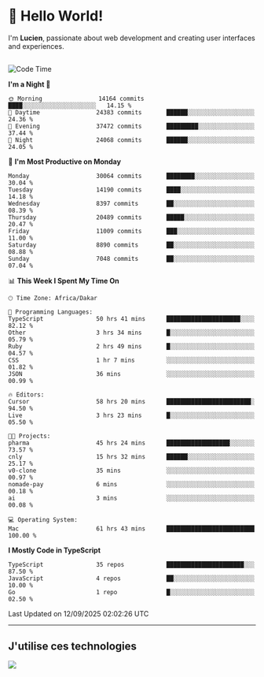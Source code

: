 # 👋 Hello World!

I'm **Lucien**, passionate about web development and creating user interfaces and experiences.

##

<!--START_SECTION:waka-->
![Code Time](http://img.shields.io/badge/Code%20Time-3%2C706%20hrs%2055%20mins-blue)

**I'm a Night 🦉** 

```text
🌞 Morning                14164 commits       ████░░░░░░░░░░░░░░░░░░░░░   14.15 % 
🌆 Daytime                24383 commits       ██████░░░░░░░░░░░░░░░░░░░   24.36 % 
🌃 Evening                37472 commits       █████████░░░░░░░░░░░░░░░░   37.44 % 
🌙 Night                  24068 commits       ██████░░░░░░░░░░░░░░░░░░░   24.05 % 
```
📅 **I'm Most Productive on Monday** 

```text
Monday                   30064 commits       ████████░░░░░░░░░░░░░░░░░   30.04 % 
Tuesday                  14190 commits       ████░░░░░░░░░░░░░░░░░░░░░   14.18 % 
Wednesday                8397 commits        ██░░░░░░░░░░░░░░░░░░░░░░░   08.39 % 
Thursday                 20489 commits       █████░░░░░░░░░░░░░░░░░░░░   20.47 % 
Friday                   11009 commits       ███░░░░░░░░░░░░░░░░░░░░░░   11.00 % 
Saturday                 8890 commits        ██░░░░░░░░░░░░░░░░░░░░░░░   08.88 % 
Sunday                   7048 commits        ██░░░░░░░░░░░░░░░░░░░░░░░   07.04 % 
```


📊 **This Week I Spent My Time On** 

```text
🕑︎ Time Zone: Africa/Dakar

💬 Programming Languages: 
TypeScript               50 hrs 41 mins      █████████████████████░░░░   82.12 % 
Other                    3 hrs 34 mins       █░░░░░░░░░░░░░░░░░░░░░░░░   05.79 % 
Ruby                     2 hrs 49 mins       █░░░░░░░░░░░░░░░░░░░░░░░░   04.57 % 
CSS                      1 hr 7 mins         ░░░░░░░░░░░░░░░░░░░░░░░░░   01.82 % 
JSON                     36 mins             ░░░░░░░░░░░░░░░░░░░░░░░░░   00.99 % 

🔥 Editors: 
Cursor                   58 hrs 20 mins      ████████████████████████░   94.50 % 
Live                     3 hrs 23 mins       █░░░░░░░░░░░░░░░░░░░░░░░░   05.50 % 

🐱‍💻 Projects: 
pharma                   45 hrs 24 mins      ██████████████████░░░░░░░   73.57 % 
cnly                     15 hrs 32 mins      ██████░░░░░░░░░░░░░░░░░░░   25.17 % 
v0-clone                 35 mins             ░░░░░░░░░░░░░░░░░░░░░░░░░   00.97 % 
nomade-pay               6 mins              ░░░░░░░░░░░░░░░░░░░░░░░░░   00.18 % 
ai                       3 mins              ░░░░░░░░░░░░░░░░░░░░░░░░░   00.08 % 

💻 Operating System: 
Mac                      61 hrs 43 mins      █████████████████████████   100.00 % 
```

**I Mostly Code in TypeScript** 

```text
TypeScript               35 repos            ██████████████████████░░░   87.50 % 
JavaScript               4 repos             ██░░░░░░░░░░░░░░░░░░░░░░░   10.00 % 
Go                       1 repo              █░░░░░░░░░░░░░░░░░░░░░░░░   02.50 % 
```




 Last Updated on 12/09/2025 02:02:26 UTC
<!--END_SECTION:waka-->
---

## J'utilise ces technologies

<p align="left">
  <a href="https://skillicons.dev">
    <img src="https://skillicons.dev/icons?i=ts,js,go,ruby,css,scss,tailwind,react,vite,nextjs,docker,figma,ableton" />
  </a>
</p>

